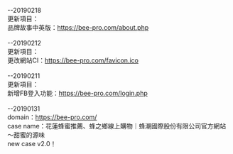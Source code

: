 --20190218<br>
更新項目：<br>
品牌故事中英版：https://bee-pro.com/about.php<br>
<br>
--20190212<br>
更新項目：<br>
更改網站CI：https://bee-pro.com/favicon.ico<br>
<br>
--20190211<br>
更新項目：<br>
新增FB登入功能：https://bee-pro.com/login.php<br>
<br>
--20190131<br>
domain：https://bee-pro.com/<br>
case name：花蓮蜂蜜推薦、蜂之鄉線上購物｜蜂潮國際股份有限公司官方網站～甜蜜的源味<br>
new case v2.0！<br>
<br>
